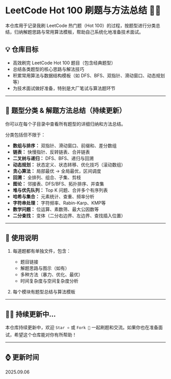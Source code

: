 # LeetCode Hot 100 刷题与方法总结 📘🔥

本仓库用于记录我刷 LeetCode 热门题（Hot 100）的过程，按题型进行分类总结，归纳解题思路与常用算法模板，帮助自己系统化地准备技术面试。

## 💡 仓库目标

- 高效刷完 LeetCode Hot 100 题目（包含经典题型）
- 总结各类题型的核心思路与解法技巧
- 积累常用算法与数据结构模板（如 DFS、BFS、双指针、滑动窗口、动态规划等）
- 为技术面试做好准备，特别是大厂笔试与算法题环节


---

## 🧠 题型分类 & 解题方法总结（持续更新）

你可以在每个子目录中查看所有题型的详细归纳和方法总结。

分类包括但不限于：

- **数组与排序：** 双指针、滑动窗口、前缀和、差分数组
- **链表：** 快慢指针、反转链表、合并链表
- **二叉树与递归：** DFS、BFS、递归与回溯
- **动态规划：** 状态定义、状态转移、优化技巧（滚动数组）
- **贪心算法：** 局部最优 -> 全局最优，区间调度
- **回溯：** 全排列、组合、子集、剪枝
- **图论：** 邻接表、DFS/BFS、拓扑排序、并查集
- **堆与优先队列：** Top K 问题、合并多个有序列表
- **哈希与集合：** 元素统计、查重、频率分析
- **字符串处理：** 字符频率、Rabin-Karp、KMP等
- **数学问题：** 位运算、素数筛、最大公因数等
- **二分查找：** 变体（二分右边界、左边界、查找插入位置）

---

## 📌 使用说明

1. 每道题都有单独文件，包含：
   - 题目链接
   - 解题思路与图示（如有）
   - 多种方法（暴力、优化、最优）
   - 时间复杂度与空间复杂度分析

2. 每个模块有题型总结与算法模板

---

## 🧗‍♂️ 持续更新中...

本仓库持续更新中，欢迎 `Star ⭐️` 或 `Fork 🍴` 一起刷题和交流。如果你也在准备面试，希望这个仓库能对你有所帮助！

---

## ⌚️ 更新时间
2025.09.06
